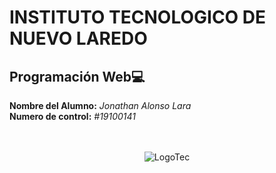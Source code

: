 # INSTITUTO TECNOLOGICO DE NUEVO LAREDO

## Programación Web:computer:

**Nombre del Alumno:** *Jonathan Alonso Lara*  
**Numero de control:** *#19100141*  
<br></br>

<center>
  
![LogoTec](http://www.itnuevolaredo.edu.mx/images/resources/Soto/Logo/Logo.png)

</center>
